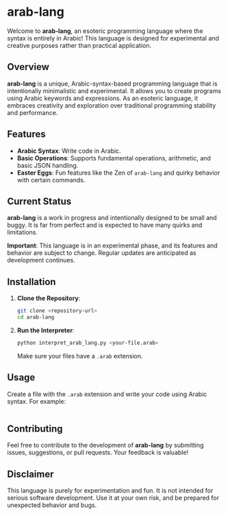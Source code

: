 
# arab-lang

Welcome to **arab-lang**, an esoteric programming language where the syntax is entirely in Arabic! This language is designed for experimental and creative purposes rather than practical application.

## Overview

**arab-lang** is a unique, Arabic-syntax-based programming language that is intentionally minimalistic and experimental. It allows you to create programs using Arabic keywords and expressions. As an esoteric language, it embraces creativity and exploration over traditional programming stability and performance.

## Features

- **Arabic Syntax**: Write code in Arabic.
- **Basic Operations**: Supports fundamental operations, arithmetic, and basic JSON handling.
- **Easter Eggs**: Fun features like the Zen of `arab-lang` and quirky behavior with certain commands.

## Current Status

**arab-lang** is a work in progress and intentionally designed to be small and buggy. It is far from perfect and is expected to have many quirks and limitations. 

**Important**: This language is in an experimental phase, and its features and behavior are subject to change. Regular updates are anticipated as development continues.

## Installation

1. **Clone the Repository**:
   ```sh
   git clone <repository-url>
   cd arab-lang
   ```

2. **Run the Interpreter**:
   ```sh
   python interpret_arab_lang.py <your-file.arab>
   ```

   Make sure your files have a `.arab` extension.

## Usage

Create a file with the `.arab` extension and write your code using Arabic syntax. For example:

```python

```

## Contributing

Feel free to contribute to the development of **arab-lang** by submitting issues, suggestions, or pull requests. Your feedback is valuable!

## Disclaimer

This language is purely for experimentation and fun. It is not intended for serious software development. Use it at your own risk, and be prepared for unexpected behavior and bugs.




